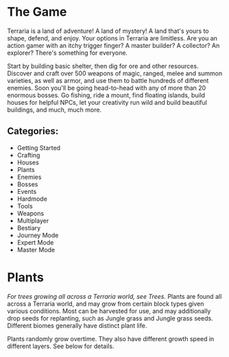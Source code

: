 # The Game
Terraria is a land of adventure! A land of mystery! A land that's yours to shape, defend, and enjoy. Your options in Terraria are limitless. Are you an action gamer with an itchy trigger finger? A master builder? A collector? An explorer? There's something for everyone.

Start by building basic shelter, then dig for ore and other resources. Discover and craft over 500 weapons of magic, ranged, melee and summon varieties, as well as armor, and use them to battle hundreds of different enemies. Soon you'll be going head-to-head with any of more than 20 enormous bosses. Go fishing, ride a mount, find floating islands, build houses for helpful NPCs, let your creativity run wild and build beautiful buildings, and much, much more.

## Categories:
- Getting Started
- Crafting
- Houses
- Plants
- Enemies
- Bosses
- Events
- Hardmode
- Tools
- Weapons
- Multiplayer
- Bestiary
- Journey Mode
- Expert Mode
- Master Mode



# Plants
*For trees growing all across a Terraria world, see Trees.*
Plants are found all across a Terraria world, and may grow from certain block types given various conditions. Most can be harvested for use, and may additionally drop seeds for replanting, such as Jungle grass and Jungle grass seeds. Different biomes generally have distinct plant life.

Plants randomly grow overtime. They also have different growth speed in different layers. See below for details.